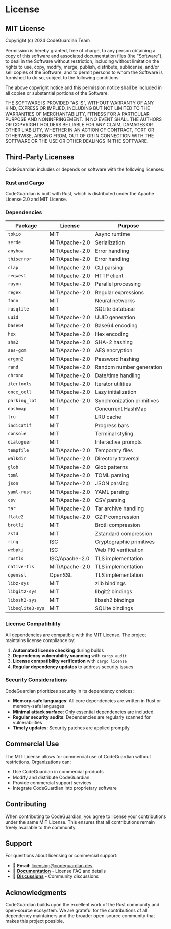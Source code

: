 # License

## MIT License

Copyright (c) 2024 CodeGuardian Team

Permission is hereby granted, free of charge, to any person obtaining a copy
of this software and associated documentation files (the "Software"), to deal
in the Software without restriction, including without limitation the rights
to use, copy, modify, merge, publish, distribute, sublicense, and/or sell
copies of the Software, and to permit persons to whom the Software is
furnished to do so, subject to the following conditions:

The above copyright notice and this permission notice shall be included in all
copies or substantial portions of the Software.

THE SOFTWARE IS PROVIDED "AS IS", WITHOUT WARRANTY OF ANY KIND, EXPRESS OR
IMPLIED, INCLUDING BUT NOT LIMITED TO THE WARRANTIES OF MERCHANTABILITY,
FITNESS FOR A PARTICULAR PURPOSE AND NONINFRINGEMENT. IN NO EVENT SHALL THE
AUTHORS OR COPYRIGHT HOLDERS BE LIABLE FOR ANY CLAIM, DAMAGES OR OTHER
LIABILITY, WHETHER IN AN ACTION OF CONTRACT, TORT OR OTHERWISE, ARISING FROM,
OUT OF OR IN CONNECTION WITH THE SOFTWARE OR THE USE OR OTHER DEALINGS IN THE
SOFTWARE.

## Third-Party Licenses

CodeGuardian includes or depends on software with the following licenses:

### Rust and Cargo

CodeGuardian is built with Rust, which is distributed under the Apache License 2.0 and MIT License.

### Dependencies

| Package | License | Purpose |
|---------|---------|---------|
| `tokio` | MIT | Async runtime |
| `serde` | MIT/Apache-2.0 | Serialization |
| `anyhow` | MIT/Apache-2.0 | Error handling |
| `thiserror` | MIT/Apache-2.0 | Error handling |
| `clap` | MIT/Apache-2.0 | CLI parsing |
| `reqwest` | MIT/Apache-2.0 | HTTP client |
| `rayon` | MIT/Apache-2.0 | Parallel processing |
| `regex` | MIT/Apache-2.0 | Regular expressions |
| `fann` | MIT | Neural networks |
| `rusqlite` | MIT | SQLite database |
| `uuid` | MIT/Apache-2.0 | UUID generation |
| `base64` | MIT/Apache-2.0 | Base64 encoding |
| `hex` | MIT/Apache-2.0 | Hex encoding |
| `sha2` | MIT/Apache-2.0 | SHA-2 hashing |
| `aes-gcm` | MIT/Apache-2.0 | AES encryption |
| `argon2` | MIT/Apache-2.0 | Password hashing |
| `rand` | MIT/Apache-2.0 | Random number generation |
| `chrono` | MIT/Apache-2.0 | Date/time handling |
| `itertools` | MIT/Apache-2.0 | Iterator utilities |
| `once_cell` | MIT/Apache-2.0 | Lazy initialization |
| `parking_lot` | MIT/Apache-2.0 | Synchronization primitives |
| `dashmap` | MIT | Concurrent HashMap |
| `lru` | MIT | LRU cache |
| `indicatif` | MIT | Progress bars |
| `console` | MIT | Terminal styling |
| `dialoguer` | MIT | Interactive prompts |
| `tempfile` | MIT/Apache-2.0 | Temporary files |
| `walkdir` | MIT/Apache-2.0 | Directory traversal |
| `glob` | MIT/Apache-2.0 | Glob patterns |
| `toml` | MIT/Apache-2.0 | TOML parsing |
| `json` | MIT/Apache-2.0 | JSON parsing |
| `yaml-rust` | MIT/Apache-2.0 | YAML parsing |
| `csv` | MIT/Apache-2.0 | CSV parsing |
| `tar` | MIT/Apache-2.0 | Tar archive handling |
| `flate2` | MIT/Apache-2.0 | GZIP compression |
| `brotli` | MIT | Brotli compression |
| `zstd` | MIT | Zstandard compression |
| `ring` | ISC | Cryptographic primitives |
| `webpki` | ISC | Web PKI verification |
| `rustls` | ISC/Apache-2.0 | TLS implementation |
| `native-tls` | MIT/Apache-2.0 | TLS implementation |
| `openssl` | OpenSSL | TLS implementation |
| `libz-sys` | MIT | zlib bindings |
| `libgit2-sys` | MIT | libgit2 bindings |
| `libssh2-sys` | MIT | libssh2 bindings |
| `libsqlite3-sys` | MIT | SQLite bindings |

### License Compatibility

All dependencies are compatible with the MIT License. The project maintains license compliance by:

1. **Automated license checking** during builds
2. **Dependency vulnerability scanning** with `cargo audit`
3. **License compatibility verification** with `cargo license`
4. **Regular dependency updates** to address security issues

### Security Considerations

CodeGuardian prioritizes security in its dependency choices:

- **Memory-safe languages**: All core dependencies are written in Rust or memory-safe languages
- **Minimal attack surface**: Only essential dependencies are included
- **Regular security audits**: Dependencies are regularly scanned for vulnerabilities
- **Timely updates**: Security patches are applied promptly

## Commercial Use

The MIT License allows for commercial use of CodeGuardian without restrictions. Organizations can:

- Use CodeGuardian in commercial products
- Modify and distribute CodeGuardian
- Provide commercial support services
- Integrate CodeGuardian into proprietary software

## Contributing

When contributing to CodeGuardian, you agree to license your contributions under the same MIT License. This ensures that all contributions remain freely available to the community.

## Support

For questions about licensing or commercial support:

- 📧 **Email**: licensing@codeguardian.dev
- 📖 **[Documentation](docs/)** - License FAQ and details
- 💬 **[Discussions](https://github.com/d-oit/codeguardian/discussions)** - Community discussions

## Acknowledgments

CodeGuardian builds upon the excellent work of the Rust community and open-source ecosystem. We are grateful for the contributions of all dependency maintainers and the broader open-source community that makes this project possible.